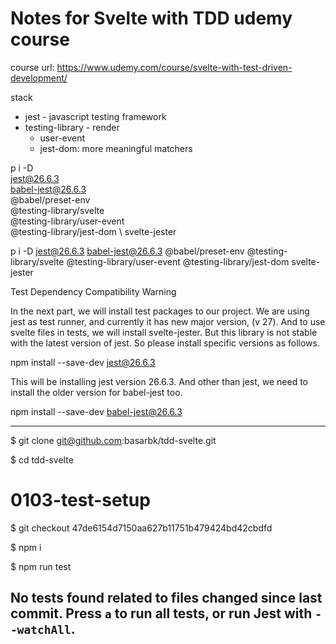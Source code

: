 # Notes for Svelte with TDD udemy course

course url: https://www.udemy.com/course/svelte-with-test-driven-development/


stack

- jest - javascript testing framework
- testing-library - render
  - user-event
  - jest-dom: more meaningful matchers


p i -D \
  jest@26.6.3 \
  babel-jest@26.6.3 \
  @babel/preset-env \
  @testing-library/svelte \
  @testing-library/user-event \
  @testing-library/jest-dom \ 
  svelte-jester

p i -D jest@26.6.3 babel-jest@26.6.3 @babel/preset-env @testing-library/svelte @testing-library/user-event @testing-library/jest-dom svelte-jester


Test Dependency Compatibility Warning

In the next part, we will install test packages to our project. We are using jest as test runner, and currently it has new major version, (v 27). And to use svelte files in tests, we will install svelte-jester. But this library is not stable with the latest version of jest. So please install specific versions as follows.

npm install --save-dev jest@26.6.3

This will be installing jest version 26.6.3. And other than jest, we need to install the older version for babel-jest too.

npm install --save-dev babel-jest@26.6.3


---


$ git clone git@github.com:basarbk/tdd-svelte.git

$ cd tdd-svelte

# 0103-test-setup
$ git checkout 47de6154d7150aa627b11751b479424bd42cbdfd

$ npm i

$ npm run test

No tests found related to files changed since last commit.
Press `a` to run all tests, or run Jest with `--watchAll`.
---

